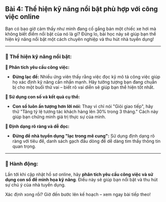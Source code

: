 ## Bài 4: Thể hiện kỹ năng nổi bật phù hợp với công việc online

Bạn có bao giờ cảm thấy như mình đang cố gắng bán một chiếc xe hơi mà không biết điểm nổi bật của nó là gì? Đừng lo, bài học này sẽ giúp bạn thể hiện kỹ năng nổi bật một cách chuyên nghiệp và thu hút nhà tuyển dụng!

---

### 📌 Thể hiện kỹ năng nổi bật:

**🔹 Phân tích yêu cầu công việc:**
- **Đừng lạc đề:** Nhiều ứng viên thấy rằng việc đọc kỹ mô tả công việc giúp họ xác định kỹ năng cần nhấn mạnh. Hãy tưởng tượng bạn đang chuẩn bị cho một buổi thử vai – biết rõ vai diễn sẽ giúp bạn thể hiện tốt nhất.

**🔹 Sử dụng con số và kết quả cụ thể:**
- **Con số luôn ấn tượng hơn lời nói:** Thay vì chỉ nói "Giỏi giao tiếp", hãy thử "Tăng tỷ lệ tương tác khách hàng lên 30% trong 3 tháng." Cách này giúp bạn chứng minh giá trị thực sự của mình.

**🔹 Định dạng rõ ràng và dễ đọc:**
- **Đừng để nhà tuyển dụng "lạc trong mê cung":** Sử dụng định dạng rõ ràng với tiêu đề, danh sách gạch đầu dòng để dễ dàng tìm thấy thông tin quan trọng.

---

### 🚀 Hành động:

Lần tới khi cập nhật hồ sơ online, hãy **phân tích yêu cầu công việc và sử dụng con số để minh họa kỹ năng**. Điều này sẽ giúp bạn nổi bật và thu hút sự chú ý của nhà tuyển dụng.

Xác định xong rồi? Giờ đến bước lên kế hoạch – xem ngay bài tiếp theo!